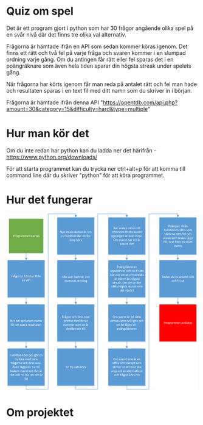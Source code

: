 # Quiz om spel
Det är ett program gjort i python som har 30 frågor angående olika spel på en svår nivå där det finns tre olika val alternativ.

Frågorna är hämtade ifrån en API som sedan kommer köras igenom. Det finns ett rätt och två fel på varje fråga och svaren kommer i en slumpad ordning varje gång. Om du antingen får rätt eller fel sparas det i en poängräknare som även hela tiden sparar din högsta streak under spelets gång. 

När frågorna har körts igenom får man reda på antalet rätt och fel man hade och resultaten sparas i en text fil med ditt namn som du skriver in i början.

Frågorna är hämtade ifrån denna API "https://opentdb.com/api.php?amount=30&category=15&difficulty=hard&type=multiple"

# Hur man kör det
Om du inte redan har python kan du ladda ner det härifrån - https://www.python.org/downloads/

För att starta programmet kan du trycka ner ctrl+alt+p för att komma till command line där du skriver "python" för att köra programmet.
# Hur det fungerar
![Bild på systemet](https://github.com/abbindustrigymnasium/programmering-1-miniprojekt-abbteaede/blob/master/Quiz%20i%20steg.png)

# Om projektet
